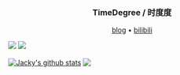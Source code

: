 <h3 align="center"> TimeDegree / 时度度</h3>

<p align="center">
  <a href="https://timedegree.github.io/">blog</a> •
  <a href="https://space.bilibili.com/10077094">bilibili</a> 
</p>

![](https://img.shields.io/badge/python-3.10-orange)
![](https://img.shields.io/badge/C%2B%2B-17-blue)
<!--
**timedegree/timedegree** is a ✨ _special_ ✨ repository because its `README.md` (this file) appears on your GitHub profile.

Here are some ideas to get you started:

- 🔭 I’m currently working on ...
- 🌱 I’m currently learning ...
- 👯 I’m looking to collaborate on ...
- 🤔 I’m looking for help with ...
- 💬 Ask me about ...
- 📫 How to reach me: ...
- 😄 Pronouns: ...
- ⚡ Fun fact: ...
-->
<a href="https://github.com/timedegree"><img align="center" src="https://github-readme-stats.vercel.app/api?username=timedegree&show_icons=true&include_all_commits=true&theme=vue&hide_border=true" alt="Jacky's github stats" /></a> 
<a href="https://github.com/timedegree"><img align="center" src="https://github-readme-stats.vercel.app/api/top-langs/?username=timedegree&layout=compact&theme=vue&hide_border=true" /></a>

